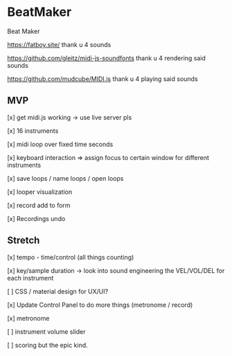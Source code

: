 # BeatMaker
Beat Maker

https://fatboy.site/ thank u 4 sounds

https://github.com/gleitz/midi-js-soundfonts thank u 4 rendering said sounds

https://github.com/mudcube/MIDI.js thank u 4 playing said sounds

## MVP
[x] get midi.js working -> use live server pls

[x] 16 instruments

[x] midi loop over fixed time seconds

[x] keyboard interaction => assign focus to certain window for different instruments

[x] save loops / name loops / open loops

[x] looper visualization

[x] record add to form

[x] Recordings undo


## Stretch

[x] tempo - time/control (all things counting)

[x] key/sample duration -> look into sound engineering the VEL/VOL/DEL for each instrument 

[ ] CSS / material design for UX/UI?

[x] Update Control Panel to do more things (metronome / record)

[x] metronome

[ ] instrument volume slider

[ ] scoring but the epic kind.